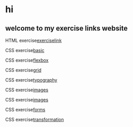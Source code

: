 # hi
## welcome to my exercise links website



HTML exercise[exerciselink](https://simarjot0032.github.io/page/indez.html)

CSS exercise[basic](https://simarjot0032.github.io/training.github.io/exercise/index.html)

CSS exercise[flexbox](https://simarjot0032.github.io/training.github.io/exercise/exercise2.html)

CSS exercise[grid](https://simarjot0032.github.io/training.github.io/exercise/gallery/grallery.html)

CSS exercise[typography](https://simarjot0032.github.io/training.github.io/exercise/gallery/typograph.html)

CSS exercise[images](https://simarjot0032.github.io/training.github.io/exercise/gallery/imgss.html)

CSS exercise[images](https://simarjot0032.github.io/training.github.io/exercise/gallery/sidenav.html)

CSS exercise[forms](https://simarjot0032.github.io/training.github.io/exercise/gallery/forms.html)

CSS exercise[transformation](https://simarjot0032.github.io/training.github.io/exercise/gallery/transformatio.html)